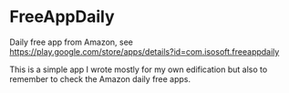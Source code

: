 FreeAppDaily
============

Daily free app from Amazon, see https://play.google.com/store/apps/details?id=com.isosoft.freeappdaily 

This is a simple app I wrote mostly for my own edification but also to remember to check the Amazon daily free apps.

